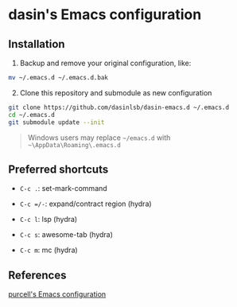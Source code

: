 # dasin's Emacs configuration

## Installation

1. Backup and remove your original configuration, like:
```sh
mv ~/.emacs.d ~/.emacs.d.bak
```

2. Clone this repository and submodule as new configuration
```sh
git clone https://github.com/dasinlsb/dasin-emacs.d ~/.emacs.d
cd ~/.emacs.d
git submodule update --init
```

> Windows users may replace `~/emacs.d` with `~\AppData\Roaming\.emacs.d`

## Preferred shortcuts

+ `C-c .`: set-mark-command

+ `C-c =/-`: expand/contract region (hydra)

+ `C-c l`: lsp (hydra)

+ `C-c s`: awesome-tab (hydra)

+ `C-c m`: mc (hydra)

## References

[purcell's Emacs configuration](https://github.com/purcell/emacs.d)
